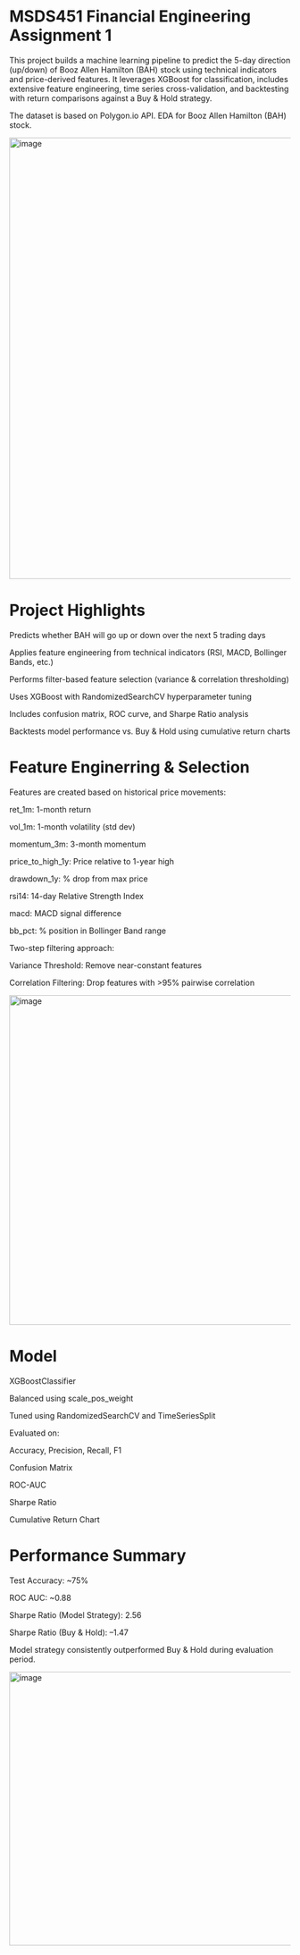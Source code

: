 # MSDS451 Financial Engineering Assignment 1

This project builds a machine learning pipeline to predict the 5-day direction (up/down) of Booz Allen Hamilton (BAH) stock using technical indicators and price-derived features. It leverages XGBoost for classification, includes extensive feature engineering, time series cross-validation, and backtesting with return comparisons against a Buy & Hold strategy.

The dataset is based on Polygon.io API. EDA for Booz Allen Hamilton (BAH) stock.

<img width="1390" height="790" alt="image" src="https://github.com/user-attachments/assets/f11d169c-7d2b-47a9-b18a-8e8ca36d6ae5" />


# Project Highlights

Predicts whether BAH will go up or down over the next 5 trading days

Applies feature engineering from technical indicators (RSI, MACD, Bollinger Bands, etc.)

Performs filter-based feature selection (variance & correlation thresholding)

Uses XGBoost with RandomizedSearchCV hyperparameter tuning

Includes confusion matrix, ROC curve, and Sharpe Ratio analysis

Backtests model performance vs. Buy & Hold using cumulative return charts

# Feature Enginerring & Selection
Features are created based on historical price movements:

ret_1m: 1-month return

vol_1m: 1-month volatility (std dev)

momentum_3m: 3-month momentum

price_to_high_1y: Price relative to 1-year high

drawdown_1y: % drop from max price

rsi14: 14-day Relative Strength Index

macd: MACD signal difference

bb_pct: % position in Bollinger Band range

Two-step filtering approach:

Variance Threshold: Remove near-constant features

Correlation Filtering: Drop features with >95% pairwise correlation

<img width="747" height="590" alt="image" src="https://github.com/user-attachments/assets/7cd179be-6b49-4d2d-b185-832e0c3544b8" />

# Model

XGBoostClassifier

Balanced using scale_pos_weight

Tuned using RandomizedSearchCV and TimeSeriesSplit

Evaluated on:

Accuracy, Precision, Recall, F1

Confusion Matrix

ROC-AUC

Sharpe Ratio

Cumulative Return Chart

# Performance Summary

Test Accuracy: ~75%

ROC AUC: ~0.88

Sharpe Ratio (Model Strategy): 2.56

Sharpe Ratio (Buy & Hold): –1.47

Model strategy consistently outperformed Buy & Hold during evaluation period.

<img width="990" height="490" alt="image" src="https://github.com/user-attachments/assets/35a74481-89f8-4af3-b2d9-49e468d8fac3" />




